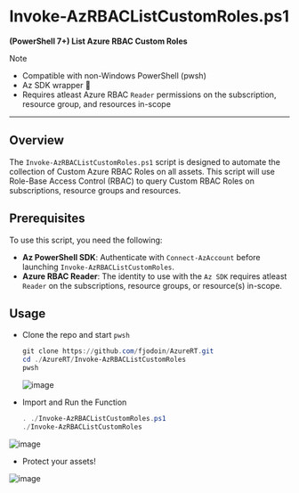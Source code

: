 # Invoke-AzRBACListCustomRoles.ps1  
**(PowerShell 7+) List Azure RBAC Custom Roles**
> [!NOTE]
> - Compatible with non-Windows PowerShell (pwsh)
> - Az SDK wrapper 🌯
> - Requires atleast Azure RBAC `Reader` permissions on the subscription, resource group, and resources in-scope

---

## Overview  
The `Invoke-AzRBACListCustomRoles.ps1` script is designed to automate the collection of Custom Azure RBAC Roles on all assets. This script will use Role-Base Access Control (RBAC) to query Custom RBAC Roles on subscriptions, resource groups and resources.  

## Prerequisites  
To use this script, you need the following:  

- **Az PowerShell SDK**: Authenticate with `Connect-AzAccount` before launching `Invoke-AzRBACListCustomRoles`.
- **Azure RBAC Reader**: The identity to use with the `Az SDK` requires atleast `Reader` on the subscriptions, resource groups, or resource(s) in-scope.
  
## Usage  
- Clone the repo and start `pwsh`

  ```powershell
  git clone https://github.com/fjodoin/AzureRT.git
  cd ./AzureRT/Invoke-AzRBACListCustomRoles
  pwsh
  ```

  ![image](https://github.com/user-attachments/assets/0de519f1-d57e-4c11-9b1e-abe02d7a3d1b)


- Import and Run the Function

  ```powershell
  . ./Invoke-AzRBACListCustomRoles.ps1
  ./Invoke-AzRBACListCustomRoles
  ```

![image](https://github.com/user-attachments/assets/29d8d610-25e3-41d5-82d5-b3133e283236)


- Protect your assets!

![image](https://github.com/user-attachments/assets/8f5bc72b-d32a-4955-8c00-9cc23a0b67c2)







